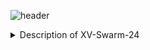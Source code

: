 
![header](https://capsule-render.vercel.app/api?type=venom&text=XV-Swarm-2024&ccolor=blue)

<details>  
    <summary>Description of XV-Swarm-24</summary>
        The objective of this class was to create and program swarm drones ourselves. For the first few weeks of class we built the drones with m
</details>

